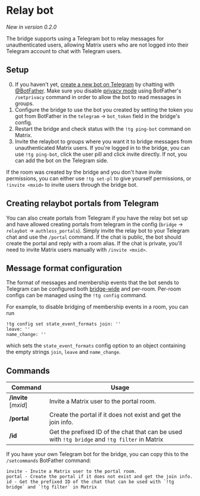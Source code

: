 # Relay bot
_New in version 0.2.0_

The bridge supports using a Telegram bot to relay messages for unauthenticated
users, allowing Matrix users who are not logged into their Telegram account to
chat with Telegram users.

## Setup
0. If you haven't yet, [create a new bot on Telegram] by chatting with
   [@BotFather]. Make sure you disable [privacy mode] using BotFather's
   `/setprivacy` command in order to allow the bot to read messages in groups.
1. Configure the bridge to use the bot you created by setting the token you got
   from BotFather in the `telegram` → `bot_token` field in the bridge's config.
2. Restart the bridge and check status with the `!tg ping-bot` command on Matrix.
3. Invite the relaybot to groups where you want it to bridge messages from
   unauthenticated Matrix users. If you're logged in to the bridge, you can use
   `!tg ping-bot`, click the user pill and click invite directly. If not, you
   can add the bot on the Telegram side.

If the room was created by the bridge and you don't have invite permissions,
you can either use `!tg set-pl` to give yourself permissions, or
`!invite <mxid>` to invite users through the bridge bot.

[create a new bot on Telegram]: https://core.telegram.org/bots
[@BotFather]: https://t.me/BotFather
[privacy mode]: https://core.telegram.org/bots#privacy-mode

## Creating relaybot portals from Telegram
You can also create portals from Telegram if you have the relay bot set up and
have allowed creating portals from telegram in the config (`bridge` → `relaybot`
→ `authless_portals`). Simply invite the relay bot to your Telegram chat and use
the `/portal` command. If the chat is public, the bot should create the portal
and reply with a room alias. If the chat is private, you'll need to invite
Matrix users manually with `/invite <mxid>`.

## Message format configuration
The format of messages and membership events that the bot sends to Telegram can
be configured both [bridge-wide](https://github.com/mautrix/telegram/blob/v0.7.0/example-config.yaml#L221-L255)
and per-room. Per-room configs can be managed using the `!tg config` command.

For example, to disable bridging of membership events in a room, you can run

```
!tg config set state_event_formats join: ''
leave: ''
name_change: ''
```

which sets the `state_event_formats` config option to an object containing the
empty strings `join`, `leave` and `name_change`.


## Commands
| Command               | Usage                                                         |
|-----------------------|---------------------------------------------------------------|
| **/invite** \[_mxid_] | Invite a Matrix user to the portal room.                      |
| **/portal**           | Create the portal if it does not exist and get the join info. |
| **/id**               | Get the prefixed ID of the chat that can be used with `!tg bridge` and `!tg filter` in Matrix |

If you have your own Telegram bot for the bridge, you can copy this to the
`/setcommands` BotFather command:

```
invite - Invite a Matrix user to the portal room.
portal - Create the portal if it does not exist and get the join info.
id - Get the prefixed ID of the chat that can be used with `!tg bridge` and `!tg filter` in Matrix
```

